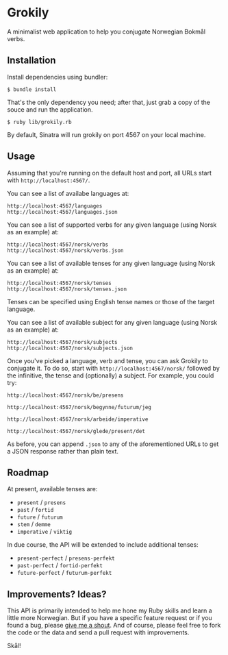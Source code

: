 Grokily
=======

A minimalist web application to help you conjugate Norwegian Bokmål verbs.

Installation
------------

Install dependencies using bundler:

    $ bundle install 

That's the only dependency you need; after that, just grab a copy of the souce
and run the application.

    $ ruby lib/grokily.rb 

By default, Sinatra will run grokily on port 4567 on your local machine.

Usage
-----

Assuming that you're running on the default host and port, all URLs start
with `http://localhost:4567/`.

You can see a list of availabe languages at:

    http://localhost:4567/languages
    http://localhost:4567/languages.json

You can see a list of supported verbs for any given language (using Norsk
as an example) at:

    http://localhost:4567/norsk/verbs
    http://localhost:4567/norsk/verbs.json

You can see a list of available tenses for any given language (using Norsk
as an example) at: 

    http://localhost:4567/norsk/tenses
    http://localhost:4567/norsk/tenses.json

Tenses can be specified using English tense names or those of the target
language.

You can see a list of available subject for any given language (using Norsk
as an example) at:

    http://localhost:4567/norsk/subjects
    http://localhost:4567/norsk/subjects.json

Once you've picked a language, verb and tense, you can ask Grokily to
conjugate it. To do so, start with `http://localhost:4567/norsk/` followed
by the infinitive, the tense and (optionally) a subject. For example, you
could try:

    http://localhost:4567/norsk/be/presens

    http://localhost:4567/norsk/begynne/futurum/jeg

    http://localhost:4567/norsk/arbeide/imperative

    http://localhost:4567/norsk/glede/present/det

As before, you can append `.json` to any of the aforementioned URLs to get
a JSON response rather than plain text. 

Roadmap
-------

At present, available tenses are:

* `present` / `presens`
* `past` / `fortid`
* `future` / `futurum`
* `stem` / `demme`
* `imperative` / `viktig`

In due course, the API will be extended to include additional tenses:

* `present-perfect` / `presens-perfekt`
* `past-perfect` / `fortid-perfekt`
* `future-perfect` / `futurum-perfekt`

Improvements? Ideas?
--------------------

This API is primarily intended to help me hone my Ruby skills and learn
a little more Norwegian. But if you have a specific feature request or if
you found a bug, please [give me a shout](web@benjaminasmith.com). And of
course, please feel free to fork the code or the data and send a pull
request with improvements.

Skål!
